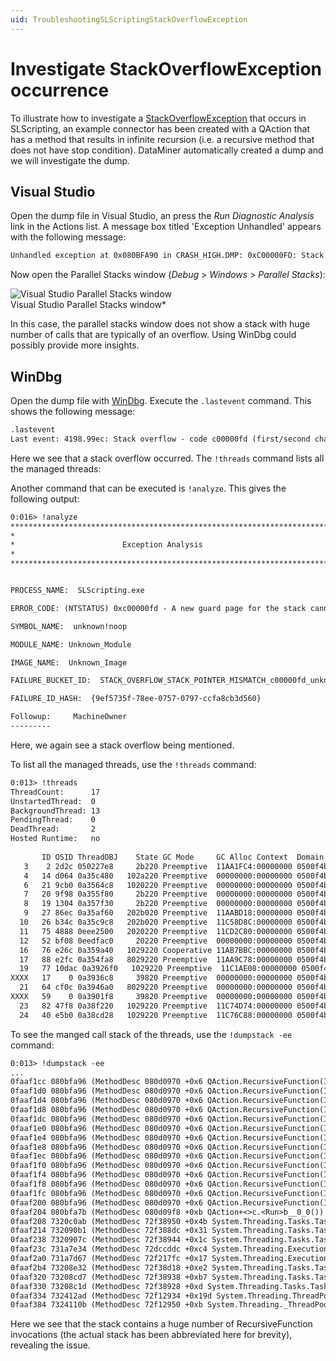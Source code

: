 ```yaml
---
uid: TroubleshootingSLScriptingStackOverflowException
---
```


# Investigate StackOverflowException occurrence

To illustrate how to investigate a [StackOverflowException](https://learn.microsoft.com/en-us/dotnet/api/system.stackoverflowexception?view=netframework-4.8.1) that occurs in SLScripting, an example connector has been created with a QAction that has a method that results in infinite recursion (i.e. a recursive method that does not have stop condition). DataMiner automatically created a dump and we will investigate the dump.

## Visual Studio

Open the dump file in Visual Studio, an press the *Run Diagnostic Analysis* link in the Actions list.
A message box titled 'Exception Unhandled' appears with the following message:

```txt
Unhandled exception at 0x080BFA90 in CRASH_HIGH.DMP: 0xC00000FD: Stack overflow (parameters: 0x00000001, 0x0FA32FFC).
```

Now open the Parallel Stacks window (*Debug* > *Windows* > *Parallel Stacks*):

![Visual Studio Parallel Stacks window](~/develop/images/VisualStudioParallelStacksWindow.png)<br>Visual Studio Parallel Stacks window*

In this case, the parallel stacks window does not show a stack with huge number of calls that are typically of an overflow.
Using WinDbg could possibly provide more insights.

## WinDbg

Open the dump file with [WinDbg](xref:WinDbg).
Execute the `.lastevent` command. This shows the following message:

```txt
.lastevent
Last event: 4198.99ec: Stack overflow - code c00000fd (first/second chance not available)
```

Here we see that a stack overflow occurred. The `!threads` command lists all the managed threads:

Another command that can be executed is `!analyze`. This gives the following output:

```txt
0:016> !analyze
*******************************************************************************
*                                                                             *
*                        Exception Analysis                                   *
*                                                                             *
*******************************************************************************


PROCESS_NAME:  SLScripting.exe

ERROR_CODE: (NTSTATUS) 0xc00000fd - A new guard page for the stack cannot be created.

SYMBOL_NAME:  unknown!noop

MODULE_NAME: Unknown_Module

IMAGE_NAME:  Unknown_Image

FAILURE_BUCKET_ID:  STACK_OVERFLOW_STACK_POINTER_MISMATCH_c00000fd_unknown!noop

FAILURE_ID_HASH:  {9ef5735f-78ee-0757-0797-ccfa8cb3d560}

Followup:     MachineOwner
---------
```

Here, we again see a stack overflow being mentioned.

To list all the managed threads, use the `!threads` command:

```txt
0:013> !threads
ThreadCount:      17
UnstartedThread:  0
BackgroundThread: 13
PendingThread:    0
DeadThread:       2
Hosted Runtime:   no
                                                                         Lock  
       ID OSID ThreadOBJ    State GC Mode     GC Alloc Context  Domain   Count Apt Exception
   3    2 2d2c 050227e8     2b220 Preemptive  11AA1FC4:00000000 0500f4b0 0     MTA (Finalizer) 
   4   14 d064 0a35c480   102a220 Preemptive  00000000:00000000 0500f4b0 0     MTA (Threadpool Worker) 
   6   21 9cb0 0a3564c8   1020220 Preemptive  00000000:00000000 0500f4b0 0     Ukn (Threadpool Worker) 
   7   20 9f98 0a355f80     2b220 Preemptive  00000000:00000000 0500f4b0 0     MTA 
   8   19 1304 0a357f30     2b220 Preemptive  00000000:00000000 0500f4b0 0     MTA 
   9   27 86ec 0a35af60   202b020 Preemptive  11AABD18:00000000 0500f4b0 0     MTA 
  10   26 b34c 0a35c9c8   202b020 Preemptive  11C58D8C:00000000 0500f4b0 0     MTA 
  11   75 4888 0eee2500   2020220 Preemptive  11CD2C80:00000000 0500f4b0 0     Ukn 
  12   52 bf08 0eedfac0     20220 Preemptive  00000000:00000000 0500f4b0 0     Ukn 
  16   76 e26c 0a359a40   1029220 Cooperative 11AB7BBC:00000000 0500f4b0 0     MTA (Threadpool Worker) 
  17   88 e2fc 0a354fa8   8029220 Preemptive  11AA9C78:00000000 0500f4b0 0     MTA (Threadpool Completion Port) 
  19   77 10dac 0a3926f0   1029220 Preemptive  11C1AE08:00000000 0500f4b0 0     MTA (Threadpool Worker) 
XXXX   17    0 0a3936c8     39820 Preemptive  00000000:00000000 0500f4b0 0     Ukn 
  21   64 cf0c 0a3946a0   8029220 Preemptive  00000000:00000000 0500f4b0 0     MTA (Threadpool Completion Port) 
XXXX   59    0 0a3901f8     39820 Preemptive  00000000:00000000 0500f4b0 0     Ukn 
  23   82 47f8 0a38f220   1029220 Preemptive  11C74D74:00000000 0500f4b0 0     MTA (Threadpool Worker) 
  24   40 e5b0 0a38cd28   1029220 Preemptive  11C76C88:00000000 0500f4b0 0     MTA (Threadpool Worker) 
```

To see the manged call stack of the threads, use the `!dumpstack -ee` command:

```txt
0:013> !dumpstack -ee
...
0faaf1cc 080bfa96 (MethodDesc 080d0970 +0x6 QAction.RecursiveFunction(Int32))
0faaf1d0 080bfa96 (MethodDesc 080d0970 +0x6 QAction.RecursiveFunction(Int32))
0faaf1d4 080bfa96 (MethodDesc 080d0970 +0x6 QAction.RecursiveFunction(Int32))
0faaf1d8 080bfa96 (MethodDesc 080d0970 +0x6 QAction.RecursiveFunction(Int32))
0faaf1dc 080bfa96 (MethodDesc 080d0970 +0x6 QAction.RecursiveFunction(Int32))
0faaf1e0 080bfa96 (MethodDesc 080d0970 +0x6 QAction.RecursiveFunction(Int32))
0faaf1e4 080bfa96 (MethodDesc 080d0970 +0x6 QAction.RecursiveFunction(Int32))
0faaf1e8 080bfa96 (MethodDesc 080d0970 +0x6 QAction.RecursiveFunction(Int32))
0faaf1ec 080bfa96 (MethodDesc 080d0970 +0x6 QAction.RecursiveFunction(Int32))
0faaf1f0 080bfa96 (MethodDesc 080d0970 +0x6 QAction.RecursiveFunction(Int32))
0faaf1f4 080bfa96 (MethodDesc 080d0970 +0x6 QAction.RecursiveFunction(Int32))
0faaf1f8 080bfa96 (MethodDesc 080d0970 +0x6 QAction.RecursiveFunction(Int32))
0faaf1fc 080bfa96 (MethodDesc 080d0970 +0x6 QAction.RecursiveFunction(Int32))
0faaf200 080bfa96 (MethodDesc 080d0970 +0x6 QAction.RecursiveFunction(Int32))
0faaf204 080bfa7b (MethodDesc 080d09f8 +0xb QAction+<>c.<Run>b__0_0())
0faaf208 7320c0ab (MethodDesc 72f38950 +0x4b System.Threading.Tasks.Task.InnerInvoke())
0faaf214 732090b1 (MethodDesc 72f388dc +0x31 System.Threading.Tasks.Task.Execute())
0faaf238 7320907c (MethodDesc 72f38944 +0x1c System.Threading.Tasks.Task.ExecutionContextCallback(System.Object))
0faaf23c 731a7e34 (MethodDesc 72dccddc +0xc4 System.Threading.ExecutionContext.RunInternal(System.Threading.ExecutionContext, System.Threading.ContextCallback, System.Object, Boolean))
0faaf2a0 731a7d67 (MethodDesc 72f217fc +0x17 System.Threading.ExecutionContext.Run(System.Threading.ExecutionContext, System.Threading.ContextCallback, System.Object, Boolean))
0faaf2b4 73208e32 (MethodDesc 72f38d18 +0xe2 System.Threading.Tasks.Task.ExecuteWithThreadLocal(System.Threading.Tasks.Task ByRef))
0faaf320 73208cd7 (MethodDesc 72f38938 +0xb7 System.Threading.Tasks.Task.ExecuteEntry(Boolean))
0faaf330 73208c1d (MethodDesc 72f38928 +0xd System.Threading.Tasks.Task.System.Threading.IThreadPoolWorkItem.ExecuteWorkItem())
0faaf334 732412ad (MethodDesc 72f12934 +0x19d System.Threading.ThreadPoolWorkQueue.Dispatch())
0faaf384 7324110b (MethodDesc 72f12950 +0xb System.Threading._ThreadPoolWaitCallback.PerformWaitCallback())
```

Here we see that the stack contains a huge number of RecursiveFunction invocations (the actual stack has been abbreviated here for brevity), revealing the issue.
